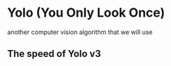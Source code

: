 # Yolo (You Only Look Once)
another computer vision algorithm that we will use

## The speed of Yolo v3 

